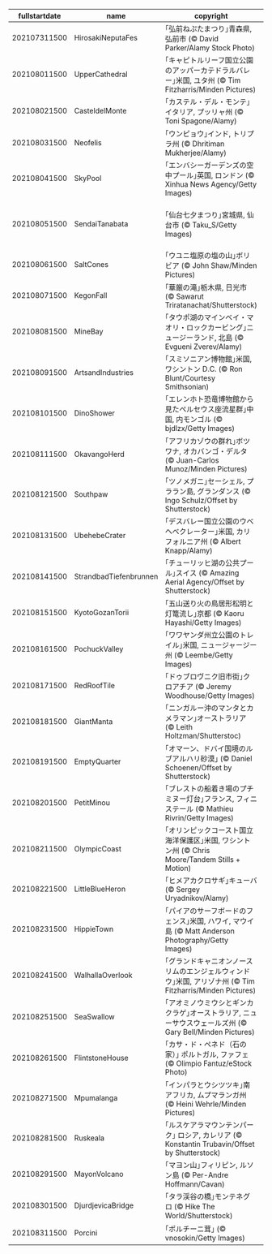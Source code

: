 |fullstartdate|name|copyright|title|image|
|--|--|--|--|--|
202107311500|HirosakiNeputaFes|｢弘前ねぷたまつり｣青森県, 弘前市 (© David Parker/Alamy Stock Photo)|今日から弘前ねぷたまつり|![](/ja-JP/2021/08/202107311500HirosakiNeputaFes.jpg)|
202108011500|UpperCathedral|｢キャピトルリーフ国立公園のアッパーカテドラルバレー｣米国, ユタ州 (© Tim Fitzharris/Minden Pictures)|キャピトルリーフ国定公園設立日|![](/ja-JP/2021/08/202108011500UpperCathedral.jpg)|
202108021500|CasteldelMonte|｢カステル・デル・モンテ｣イタリア, プッリャ州 (© Toni Spagone/Alamy)|南イタリアの世界遺産|![](/ja-JP/2021/08/202108021500CasteldelMonte.jpg)|
202108031500|Neofelis|｢ウンピョウ｣インド, トリプラ州 (© Dhritiman Mukherjee/Alamy)|今日は世界ウンピョウの日|![](/ja-JP/2021/08/202108031500Neofelis.jpg)|
202108041500|SkyPool|｢エンバシーガーデンズの空中プール｣英国, ロンドン (© Xinhua News Agency/Getty Images)|プール橋付き高級マンション|![](/ja-JP/2021/08/202108041500SkyPool.jpg)|
202108051500|SendaiTanabata|｢仙台七夕まつり｣宮城県, 仙台市 (© Taku_S/Getty Images)|｢仙台七夕まつり｣宮城県, 仙台市 (© Taku_S/Getty Images)|![](/ja-JP/2021/08/202108051500SendaiTanabata.jpg)|
202108061500|SaltCones|｢ウユニ塩原の塩の山｣ボリビア (© John Shaw/Minden Pictures)|アンデスの塩湖|![](/ja-JP/2021/08/202108061500SaltCones.jpg)|
202108071500|KegonFall|｢華厳の滝｣栃木県, 日光市 (© Sawarut Triratanachat/Shutterstock)|今年は今日が山の日|![](/ja-JP/2021/08/202108071500KegonFall.jpg)|
202108081500|MineBay|｢タウポ湖のマインベイ・マオリ・ロックカービング｣ニュージーランド, 北島 (© Evgueni Zverev/Alamy)|今日は先住民の国際デー|![](/ja-JP/2021/08/202108081500MineBay.jpg)|
202108091500|ArtsandIndustries|｢スミソニアン博物館｣米国, ワシントン D.C. (© Ron Blunt/Courtesy Smithsonian)|スミソニアン学術協会設立記念日|![](/ja-JP/2021/08/202108091500ArtsandIndustries.jpg)|
202108101500|DinoShower|｢エレンホト恐竜博物館から見たペルセウス座流星群｣中国, 内モンゴル (© bjdlzx/Getty Images)|ペルセウス座流星群ピークに|![](/ja-JP/2021/08/202108101500DinoShower.jpg)|
202108111500|OkavangoHerd|｢アフリカゾウの群れ｣ボツワナ, オカバンゴ・デルタ (© Juan-Carlos Munoz/Minden Pictures)|今日は世界ゾウの日|![](/ja-JP/2021/08/202108111500OkavangoHerd.jpg)|
202108121500|Southpaw|｢ツノメガニ｣セーシェル, プララン島, グランダンス (© Ingo Schulz/Offset by Shutterstock)|今日は左利きの日|![](/ja-JP/2021/08/202108121500Southpaw.jpg)|
202108131500|UbehebeCrater|｢デスバレー国立公園のウベヘベクレーター｣米国, カリフォルニア州 (© Albert Knapp/Alamy)|火山活動の痕跡|![](/ja-JP/2021/08/202108131500UbehebeCrater.jpg)|
202108141500|StrandbadTiefenbrunnen|｢チューリッヒ湖の公共プール｣スイス (© Amazing Aerial Agency/Offset by Shutterstock)|湖の屋外プール|![](/ja-JP/2021/08/202108141500StrandbadTiefenbrunnen.jpg)|
202108151500|KyotoGozanTorii|｢五山送り火の鳥居形松明と灯篭流し｣京都 (© Kaoru Hayashi/Getty Images)|今日は五山の送り火|![](/ja-JP/2021/08/202108151500KyotoGozanTorii.jpg)|
202108161500|PochuckValley|｢ワワヤンダ州立公園のトレイル｣米国, ニュージャージー州 (© Leembe/Getty Images)|ニュージャージーの憩いの場|![](/ja-JP/2021/08/202108161500PochuckValley.jpg)|
202108171500|RedRoofTile|｢ドゥブロヴニク旧市街｣クロアチア (© Jeremy Woodhouse/Getty Images)|アドリア海の真珠|![](/ja-JP/2021/08/202108171500RedRoofTile.jpg)|
202108181500|GiantManta|｢ニンガルー沖のマンタとカメラマン｣オーストラリア (© Leith Holtzman/Shutterstoc)|世界写真の日|![](/ja-JP/2021/08/202108181500GiantManta.jpg)|
202108191500|EmptyQuarter|｢オマーン、ドバイ国境のルブアルハリ砂漠｣ (© Daniel Schoenen/Offset by Shutterstock)|空虚の地|![](/ja-JP/2021/08/202108191500EmptyQuarter.jpg)|
202108201500|PetitMinou|｢ブレストの船着き場のプチミヌー灯台｣フランス, フィニステール (© Mathieu Rivrin/Getty Images)|今日から国際灯台ウィークエンド|![](/ja-JP/2021/08/202108201500PetitMinou.jpg)|
202108211500|OlympicCoast|｢オリンピックコースト国立海洋保護区｣米国, ワシントン州 (© Chris Moore/Tandem Stills + Motion)|米国の海洋保護区|![](/ja-JP/2021/08/202108211500OlympicCoast.jpg)|
202108221500|LittleBlueHeron|｢ヒメアカクロサギ｣キューバ (© Sergey Uryadnikov/Alamy)|青いサギの仲間|![](/ja-JP/2021/08/202108221500LittleBlueHeron.jpg)|
202108231500|HippieTown|｢パイアのサーフボードのフェンス｣米国, ハワイ, マウイ島 (© Matt Anderson Photography/Getty Images)|パイアの名物|![](/ja-JP/2021/08/202108231500HippieTown.jpg)|
202108241500|WalhallaOverlook|｢グランドキャニオンノースリムのエンジェルウィンドウ｣米国, アリゾナ州 (© Tim Fitzharris/Minden Pictures)|米国国立公園局創設記念日|![](/ja-JP/2021/08/202108241500WalhallaOverlook.jpg)|
202108251500|SeaSwallow|｢アオミノウミウシとギンカクラゲ｣オーストラリア, ニューサウスウェールズ州 (© Gary Bell/Minden Pictures)|食物連鎖|![](/ja-JP/2021/08/202108251500SeaSwallow.jpg)|
202108261500|FlintstoneHouse|｢カサ・ド・ペネド（石の家）｣ ポルトガル, ファフェ (© Olimpio Fantuz/eStock Photo)|石の家|![](/ja-JP/2021/08/202108261500FlintstoneHouse.jpg)|
202108271500|Mpumalanga|｢インパラとウシツツキ｣南アフリカ, ムプマランガ州 (© Heini Wehrle/Minden Pictures)|小鳥の掃除屋さん|![](/ja-JP/2021/08/202108271500Mpumalanga.jpg)|
202108281500|Ruskeala|｢ルスケアラマウンテンパーク｣ ロシア, カレリア (© Konstantin Trubavin/Offset by Shutterstock)|大理石の採石場跡|![](/ja-JP/2021/08/202108281500Ruskeala.jpg)|
202108291500|MayonVolcano|｢マヨン山｣フィリピン, ルソン島 (© Per-Andre Hoffmann/Cavan)|ルソンの富士山|![](/ja-JP/2021/08/202108291500MayonVolcano.jpg)|
202108301500|DjurdjevicaBridge|｢タラ渓谷の橋｣モンテネグロ (© Hike The World/Shutterstock)|欧州のグランドキャニオン|![](/ja-JP/2021/08/202108301500DjurdjevicaBridge.jpg)|
202108311500|Porcini|｢ポルチーニ茸｣ (© vnosokin/Getty Images)|今日からきのこ月間|![](/ja-JP/2021/08/202108311500Porcini.jpg)|
